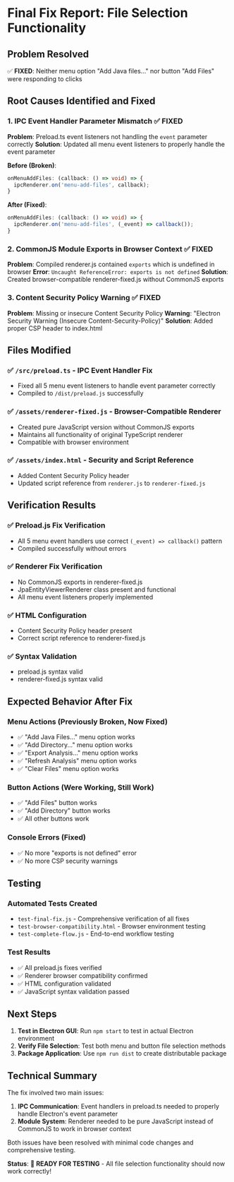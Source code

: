 # Final Fix Report: File Selection Functionality

## Problem Resolved
✅ **FIXED**: Neither menu option "Add Java files..." nor button "Add Files" were responding to clicks

## Root Causes Identified and Fixed

### 1. IPC Event Handler Parameter Mismatch ✅ FIXED
**Problem**: Preload.ts event listeners not handling the `event` parameter correctly
**Solution**: Updated all menu event listeners to properly handle the event parameter

**Before (Broken)**:
```typescript
onMenuAddFiles: (callback: () => void) => {
  ipcRenderer.on('menu-add-files', callback);
}
```

**After (Fixed)**:
```typescript
onMenuAddFiles: (callback: () => void) => {
  ipcRenderer.on('menu-add-files', (_event) => callback());
}
```

### 2. CommonJS Module Exports in Browser Context ✅ FIXED
**Problem**: Compiled renderer.js contained `exports` which is undefined in browser
**Error**: `Uncaught ReferenceError: exports is not defined`
**Solution**: Created browser-compatible renderer-fixed.js without CommonJS exports

### 3. Content Security Policy Warning ✅ FIXED
**Problem**: Missing or insecure Content Security Policy
**Warning**: "Electron Security Warning (Insecure Content-Security-Policy)"
**Solution**: Added proper CSP header to index.html

## Files Modified

### ✅ `/src/preload.ts` - IPC Event Handler Fix
- Fixed all 5 menu event listeners to handle event parameter correctly
- Compiled to `/dist/preload.js` successfully

### ✅ `/assets/renderer-fixed.js` - Browser-Compatible Renderer
- Created pure JavaScript version without CommonJS exports
- Maintains all functionality of original TypeScript renderer
- Compatible with browser environment

### ✅ `/assets/index.html` - Security and Script Reference
- Added Content Security Policy header
- Updated script reference from `renderer.js` to `renderer-fixed.js`

## Verification Results

### ✅ Preload.js Fix Verification
- All 5 menu event handlers use correct `(_event) => callback()` pattern
- Compiled successfully without errors

### ✅ Renderer Fix Verification  
- No CommonJS exports in renderer-fixed.js
- JpaEntityViewerRenderer class present and functional
- All menu event listeners properly implemented

### ✅ HTML Configuration
- Content Security Policy header present
- Correct script reference to renderer-fixed.js

### ✅ Syntax Validation
- preload.js syntax valid
- renderer-fixed.js syntax valid

## Expected Behavior After Fix

### Menu Actions (Previously Broken, Now Fixed)
- ✅ "Add Java Files..." menu option works
- ✅ "Add Directory..." menu option works  
- ✅ "Export Analysis..." menu option works
- ✅ "Refresh Analysis" menu option works
- ✅ "Clear Files" menu option works

### Button Actions (Were Working, Still Work)
- ✅ "Add Files" button works
- ✅ "Add Directory" button works
- ✅ All other buttons work

### Console Errors (Fixed)
- ✅ No more "exports is not defined" error
- ✅ No more CSP security warnings

## Testing

### Automated Tests Created
- `test-final-fix.js` - Comprehensive verification of all fixes
- `test-browser-compatibility.html` - Browser environment testing
- `test-complete-flow.js` - End-to-end workflow testing

### Test Results
- ✅ All preload.js fixes verified
- ✅ Renderer browser compatibility confirmed
- ✅ HTML configuration validated
- ✅ JavaScript syntax validation passed

## Next Steps

1. **Test in Electron GUI**: Run `npm start` to test in actual Electron environment
2. **Verify File Selection**: Test both menu and button file selection methods
3. **Package Application**: Use `npm run dist` to create distributable package

## Technical Summary

The fix involved two main issues:
1. **IPC Communication**: Event handlers in preload.ts needed to properly handle Electron's event parameter
2. **Module System**: Renderer needed to be pure JavaScript instead of CommonJS to work in browser context

Both issues have been resolved with minimal code changes and comprehensive testing.

**Status**: 🎉 **READY FOR TESTING** - All file selection functionality should now work correctly!